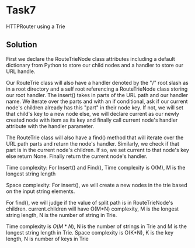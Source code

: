 # Task7
HTTPRouter using a Trie

## Solution
First we declare the RouteTrieNode class attributes including a default dictionary from Python to store our child nodes and a handler to store our URL handle.

Our RouteTrie class will also have a handler denoted by the "/" root slash as in a root directory and a self root referencing a RouteTrieNode class storing our root handler. The insert() takes in parts of the URL path and our handler name. We iterate over the parts and with an if conditional, ask if our current node's children already has this "part" in their node key. If not, we will set that child's key to a new node else, we will declare current as our newly created node with item as its key and finally call current node's handler attribute with the handler parameter.

The RouteTrie class will also have a find() method that will iterate over the URL path parts and return the node's handler.  Similarly, we check if that part is in the current node's children. If so, we set current to that node's key else return None. Finally return the current node's handler.

Time complexity:
For Insert() and Find(), Time complexity is O(M), M is the longest string length

Space complexity:
For insert(), we will create a new nodes in the trie based on the input string elements.

For find(), we will judge if the value of split path is in RouteTrieNode's children. current.children will have O(M*N) complexity,  M is the longest string length, N is the number of string in Trie.

Time complexity is $O(M*N)$, N is the number of strings in Trie and M is the longest string length in Trie.
Space complexity is O(K*N), K is the key length, N is number of keys in Trie
